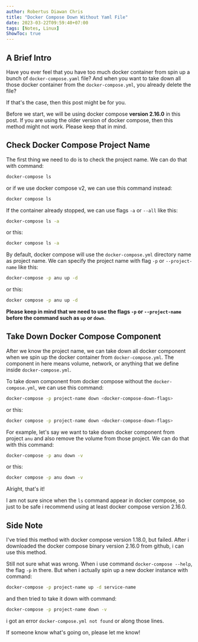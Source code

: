 ```yaml
---
author: Robertus Diawan Chris
title: "Docker Compose Down Without Yaml File"
date: 2023-03-22T09:59:40+07:00
tags: [Notes, Linux]
ShowToc: true
---
```


## A Brief Intro

Have you ever feel that you have too much docker container from spin up a
bunch of `docker-compose.yaml` file? And when you want to take down all those
docker container from the `docker-compose.yml`, you already delete the file?

If that's the case, then this post might be for you.

Before we start, we will be using docker compose **version 2.16.0** in this post.
If you are using the older version of docker compose, then this method might
not work. Please keep that in mind.

## Check Docker Compose Project Name

The first thing we need to do is to check the project name. We can do that
with command:
```sh
docker-compose ls
```

or if we use docker compose v2, we can use this command instead:
```sh
docker compose ls
```

If the container already stopped, we can use flags `-a` or `--all` like this:
```sh
docker-compose ls -a
```

or this:
```sh
docker compose ls -a
```

By default, docker compose will use the `docker-compose.yml` directory name as
project name. We can specify the project name with flag `-p` or
`--project-name` like this:
```sh
docker-compose -p anu up -d
```

or this:
```sh
docker compose -p anu up -d
```

**Please keep in mind that we need to use the flags `-p` or `--project-name`
before the command such as `up` or `down`**.

## Take Down Docker Compose Component

After we know the project name, we can take down all docker component when we
spin up the docker container from `docker-compose.yml`. The component in here
means volume, network, or anything that we define inside `docker-compose.yml`.

To take down component from docker compose without the `docker-compose.yml`,
we can use this command:
```sh
docker-compose -p project-name down <docker-compose-down-flags>
```

or this:
```sh
docker compose -p project-name down <docker-compose-down-flags>
```

For example, let's say we want to take down docker component from project `anu` and also remove the volume from those project. We can do that with this command:
```sh
docker-compose -p anu down -v
```

or this:
```sh
docker compose -p anu down -v
```

Alright, that's it!

I am not sure since when the `ls` command appear in docker compose, so just
to be safe i recommend using at least docker compose version 2.16.0.

## Side Note

I've tried this method with docker compose version 1.18.0, but failed. After i
downloaded the docker compose binary version 2.16.0 from github, i can use
this method.

Still not sure what was wrong. When i use command `docker-compose --help`, the
flag `-p` in there. But when i actually spin up a new docker instance with
command:
```sh
docker-compose -p project-name up -d service-name
```

and then tried to take it down with command:
```sh
docker-compose -p project-name down -v
```

i got an error `docker-compose.yml not found` or along those lines.

If someone know what's going on, please let me know!
